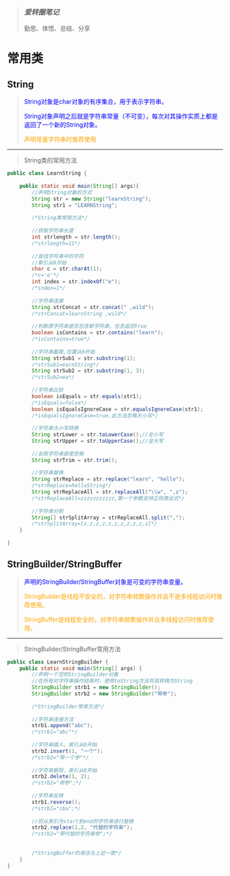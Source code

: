 > ### *爱转圈笔记*
> 勤思、体悟、总结、分享

# 常用类

## String
> <p style="color:blue">String对象是char对象的有序集合，用于表示字符串。</p>
> <p style="color:blue">String对象声明之后就是字符串常量（不可变），每次对其操作实质上都是返回了一个新的String对象。</p>
> <p style="color:orange">声明常量字符串时推荐使用</p>

***

> <p>String类的常用方法</p>

```java
public class LearnString {
	
	public static void main(String[] args){
		//声明String对象的方式
		String str = new String("learnString");
		String str1 = "LEARNString";
		
		/*String类常用方法*/
		
		//获取字符串长度
		int strlength = str.length();
		/*strlength=11*/
		
		//查找字符串中的字符
		//索引从0开始
		char c = str.charAt(1);
		/*c='e'*/
		int index = str.indexOf("e");
		/*index=1*/
		
		//字符串连接
		String strConcat = str.concat(" ,wild");
		/*strConcat=learnString ,wild*/
		
		//判断原字符串是否包含新字符串，包含返回true
		boolean isContains = str.contains("learn");
		/*isContains=true*/
		
		//字符串截取,位置从0开始
		String strSub1 = str.substring(1);
		/*strSub1=earnString*/
		String strSub2 = str.substring(1, 3);
		/*strSub2=ea*/
		
		//字符串比较
		boolean isEquals = str.equals(str1);
		/*isEquals=false*/
		boolean isEqualsIgnoreCase = str.equalsIgnoreCase(str1);
		/*isEqualsIgnoreCase=true,此方法忽略大小写*/
		
		//字符串大小写转换
		String strLower = str.toLowerCase();//全小写
		String strUpper = str.toUpperCase();//全大写
		
		//去除字符串首尾空格
		String strTrim = str.trim();
		
		//字符串替换
		String strReplace = str.replace("learn", "hello");
		/*strReplace=helloString*/
		String strReplaceAll = str.replaceAll("\\w", ",z");
		/*strReplaceAll=zzzzzzzzzzz,第一个参数支持正则表达式*/
		
		//字符串分割
		String[] strSplitArray = strReplaceAll.split(",");
		/*strSplitArray=[z,z,z,z,z,z,z,z,z,z,z]*/	
	}
	
}
```

## StringBuilder/StringBuffer
> <p style="color:blue">声明的StringBuilder/StringBuffer对象是可变的字符串变量。</p>
> <p style="color:orange">StringBuilder是线程不安全的，对字符串频繁操作并且不是多线程访问时推荐使用。</p>
> <p style="color:orange">StringBuffer是线程安全的，对字符串频繁操作并且多线程访问时推荐使用。</p>

***

> <p>StringBuilder/StringBuffer常用方法</p>

```java
public class LearnStringBuilder {
	public static void main(String[] args) {
		//声明一个空的StringBuilder对象
		//在所有对字符串操作结束时，使用toString方法将其转换为String
		StringBuilder strb1 = new StringBuilder();
		StringBuilder strb2 = new StringBuilder("带参");
		
		/*StringBuilder常用方法*/
		
		//字符串连接方法
		strb1.append("abc");
		/*strb1="abc"*/
		
		//字符串插入，索引从0开始
		strb2.insert(1, "一个");
		/*strb2="带一个参"*/
		
		//字符串删除，索引从0开始
		strb2.delete(1, 2);
		/*strb2="带参";*/
		
		//字符串反转
		strb1.reverse();
		/*strb1="cba";*/
		
		//将从索引为start到end的字符串进行替换
		strb2.replace(1,2, "代替的字符串");
		/*strb2="带代替的字符串参";*/
		
		
		/*StringBuffer的用法与上述一致*/
	}
}
```
